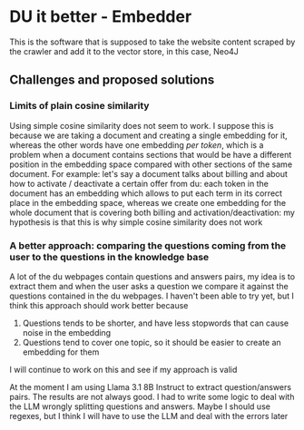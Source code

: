 # DU it better - Embedder

This is the software that is supposed to take the website content scraped by the crawler and
add it to the vector store, in this case, Neo4J

## Challenges and proposed solutions

### Limits of plain cosine similarity 
Using simple cosine similarity does not seem to work. I suppose this is because we are
taking a document and creating a single embedding for it, whereas the other words have one
embedding _per token_, which is a problem when a document contains sections that would be
have a different position in the embedding space compared with other sections of the same
document. For example: let's say a document talks about billing and about how to activate /
deactivate a certain offer from du: each token in the document has an embedding which
allows to put each term in its correct place in the embedding space, whereas we create one
embedding for the whole document that is covering both billing and activation/deactivation:
my hypothesis is that this is why simple cosine similarity does not work

### A better approach: comparing the questions coming from the user to the questions in the knowledge base

A lot of the du webpages contain questions and answers pairs, my idea is to extract them
and when the user asks a question we compare it against the questions contained in the
du webpages. I haven't been able to try yet, but I think this approach should work better
because

1) Questions tends to be shorter, and have less stopwords that can cause noise in the embedding
2) Questions tend to cover one topic, so it should be easier to create an embedding for them

I will continue to work on this and see if my approach is valid

At the moment I am using Llama 3.1 8B Instruct to extract question/answers pairs. The results
are not always good. I had to write some logic to deal with the LLM wrongly splitting
questions and answers. Maybe I should use regexes, but I think I will have to use the LLM and 
deal with the errors later